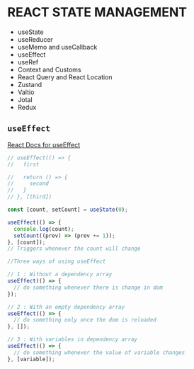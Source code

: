 # REACT STATE MANAGEMENT

- useState
- useReducer
- useMemo and useCallback
- useEffect
- useRef
- Context and Customs
- React Query and React Location
- Zustand
- Valtio
- Jotal
- Redux

## `useEffect`

[React Docs for useEffect](https://beta.reactjs.org/reference/react/useEffect)

```javascript
// useEffect(() => {
//   first

//   return () => {
//     second
//   }
// }, [third])

const [count, setCount] = useState(0);

useEffect(() => {
  console.log(count);
  setCount((prev) => (prev += 1));
}, [count]);
// Triggers whenever the count will change

//Three ways of using useEffect

// 1 : Without a dependency array
useEffect(() => {
  // do something whenever there is change in dom
});

// 2 : With an empty dependency array
useEffect(() => {
  // do something only once the dom is reloaded
}, []);

// 3 : With variables in dependency array
useEffect(() => {
  // do something whenever the value of variable changes
}, [variable]);
```
